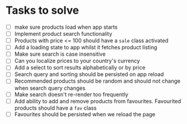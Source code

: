 # Tasks to solve

-   [ ] make sure products load when app starts
-   [ ] Implement product search functionality
-   [ ] Products with price <= 100 should have a `sale` class activated
-   [ ] Add a loading state to app whilst it fetches product listing
-   [ ] Make sure search is case insensitive
-   [ ] Can you localize prices to your country's currency
-   [ ] Add a select to sort results alphabetically or by price
-   [ ] Search query and sorting should be persisted on app reload
-   [ ] Recommended products should be random and should not change when search query changes
-   [ ] Make search doesn't re-render too frequently
-   [ ] Add ability to add and remove products from favourites. Favourited products should have a `fav` class
-   [ ] Favourites should be persisted when we reload the page
